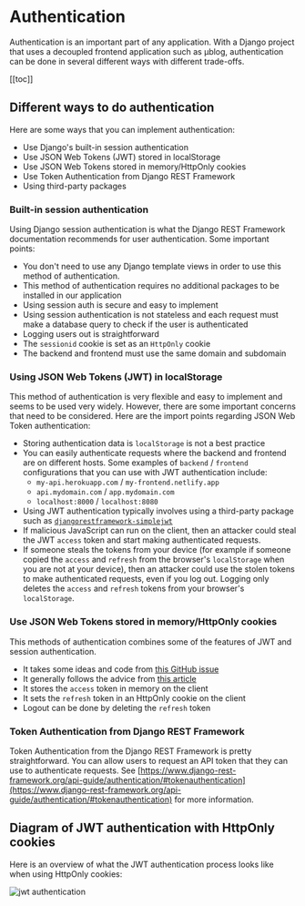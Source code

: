 # Authentication

Authentication is an important part of any application. With a Django project that uses a decoupled frontend application such as μblog, authentication can be done in several different ways with different trade-offs.

[[toc]]

## Different ways to do authentication

Here are some ways that you can implement authentication:

- Use Django's built-in session authentication
- Use JSON Web Tokens (JWT) stored in localStorage
- Use JSON Web Tokens stored in memory/HttpOnly cookies
- Use Token Authentication from Django REST Framework
- Using third-party packages

### Built-in session authentication

Using Django session authentication is what the Django REST Framework documentation recommends for user authentication. Some important points:

- You don't need to use any Django template views in order to use this method of authentication.
- This method of authentication requires no additional packages to be installed in our application
- Using session auth is secure and easy to implement
- Using session authentication is not stateless and each request must make a database query to check if the user is authenticated
- Logging users out is straightforward
- The `sessionid` cookie is set as an `HttpOnly` cookie
- The backend and frontend must use the same domain and subdomain

### Using JSON Web Tokens (JWT) in localStorage

This method of authentication is very flexible and easy to implement and seems to be used very widely. However, there are some important concerns that need to be considered. Here are the import points regarding JSON Web Token authentication:

- Storing authentication data is `localStorage` is not a best practice
- You can easily authenticate requests where the backend and frontend are on different hosts. Some examples of `backend` / `frontend` configurations that you can use with JWT authentication include:
    - `my-api.herokuapp.com` / `my-frontend.netlify.app`
    - `api.mydomain.com` / `app.mydomain.com`
    - `localhost:8000` / `localhost:8080`
- Using JWT authentication typically involves using a third-party package such as [`djangorestframework-simplejwt`](https://github.com/jazzband/djangorestframework-simplejwt)
- If malicious JavaScript can run on the client, then an attacker could steal the JWT `access` token and start making authenticated requests.
- If someone steals the tokens from your device (for example if someone copied the `access` and `refresh` from the browser's `localStorage` when you are not at your device), then an attacker could use the stolen tokens to make authenticated requests, even if you log out. Logging only deletes the `access` and `refresh` tokens from your browser's `localStorage`.

### Use JSON Web Tokens stored in memory/HttpOnly cookies

This methods of authentication combines some of the features of JWT and session authentication.

- It takes some ideas and code from [this GitHub issue](https://github.com/jazzband/djangorestframework-simplejwt/issues/71)
- It generally follows the advice from [this article](https://hasura.io/blog/best-practices-of-using-jwt-with-graphql/)
- It stores the `access` token in memory on the client
- It sets the `refresh` token in an HttpOnly cookie on the client
- Logout can be done by deleting the `refresh` token

### Token Authentication from Django REST Framework

Token Authentication from the Django REST Framework is pretty straightforward. You can allow users to request an API token that they can use to authenticate requests. See [https://www.django-rest-framework.org/api-guide/authentication/#tokenauthentication](https://www.django-rest-framework.org/api-guide/authentication/#tokenauthentication) for more information.

## Diagram of JWT authentication with HttpOnly cookies

Here is an overview of what the JWT authentication process looks like when using HttpOnly cookies:

<img :src="$withBase('/diagrams/jwt-authentication.png')" alt="jwt authentication">

